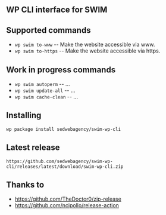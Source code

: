 ## WP CLI interface for SWIM

## Supported commands

* `wp swim to-www` -- Make the website accessible via www.
* `wp swim to-https` -- Make the website accessible via https.

## Work in progress commands

* `wp swim autoperm` -- ...
* `wp swim update-all` -- ...
* `wp swim cache-clean` -- ...

## Installing

`wp package install sedwebagency/swim-wp-cli`

## Latest release

`https://github.com/sedwebagency/swim-wp-cli/releases/latest/download/swim-wp-cli.zip`

## Thanks to

- https://github.com/TheDoctor0/zip-release
- https://github.com/ncipollo/release-action
